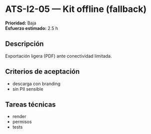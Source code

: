 # ATS-I2-05 — Kit offline (fallback)

**Prioridad:** Baja  
**Esfuerzo estimado:** 2.5 h

## Descripción
Exportación ligera (PDF) ante conectividad limitada.

## Criterios de aceptación
- descarga con branding
- sin PII sensible

## Tareas técnicas
- render
- permisos
- tests

